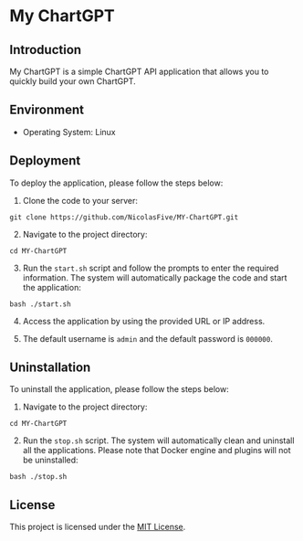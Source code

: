 # My ChartGPT

## Introduction

My ChartGPT is a simple ChartGPT API application that allows you to quickly build your own ChartGPT.

## Environment

- Operating System: Linux

## Deployment

To deploy the application, please follow the steps below:

1. Clone the code to your server:

```shell
git clone https://github.com/NicolasFive/MY-ChartGPT.git
```

2. Navigate to the project directory:

```shell
cd MY-ChartGPT
```

3. Run the `start.sh` script and follow the prompts to enter the required information. The system will automatically package the code and start the application:

```shell
bash ./start.sh
```

4. Access the application by using the provided URL or IP address.

5. The default username is `admin` and the default password is `000000`.

## Uninstallation

To uninstall the application, please follow the steps below:

1. Navigate to the project directory:

```shell
cd MY-ChartGPT
```

2. Run the `stop.sh` script. The system will automatically clean and uninstall all the applications. Please note that Docker engine and plugins will not be uninstalled:

```shell
bash ./stop.sh
```

## License

This project is licensed under the [MIT License](LICENSE).
